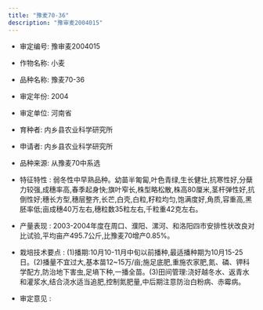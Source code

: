 ```yaml
---
title: "豫麦70-36"
description: "豫审麦2004015"
---
```

* 审定编号:  豫审麦2004015

*  作物名称:  小麦

*  品种名称:  豫麦70-36

*  审定年份:  2004

*  审定单位:  河南省

* 育种者:  内乡县农业科学研究所

*  申请者:  内乡县农业科学研究所

*  品种来源:  从豫麦70中系选

*  特征特性 : 
弱冬性中早熟品种。幼苗半匍匐,叶色青绿,生长健壮,抗寒性好,分蘖力较强,成穗率高,春季起身快;旗叶窄长,株型略松散,株高80厘米,茎杆弹性好,抗倒性好;穗长方型,穗层整齐,长芒,白壳,白粒,籽粒均匀,饱满度好,角质,容重高,黑胚率低;亩成穗40万左右,穗粒数35粒左右,千粒重42克左右。
 
*  产量表现 : 
2003-2004年度在周口、濮阳、漯河、和洛阳四市安排性状改良对比试验,平均亩产495.7公斤,比豫麦70增产0.85%。

*  栽培技术要点 : 
(1)播期:10月10-11月中旬以前播种,最适播种期为10月15-25日。(2)播量不宜过大,基本苗12~15万/亩;施足底肥,重施农家肥,氮、磷、钾科学配方,防治地下害虫,足墒下种,一播全苗。(3)田间管理:浇好越冬水、返青水和灌浆水,结合浇水适当追肥,控制氮肥量,中后期注意防治白粉病、赤霉病。

*  审定意见 : 

